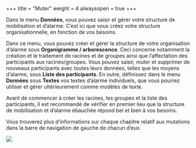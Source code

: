 +++
title = "Muter"
weight = 4
alwaysopen = true
+++

Dans le menu **Données**, vous pouvez saisir et gérer votre structure de
mobilisation et d’alarme. C’est ici que vous créez votre structure
organisationnelle, en fonction de vos besoins.

Dans ce menu, vous pouvez créer et gérer la structure de votre
organisation d’alarme sous **Organigramme / arborescence**. Ceci
concerne notamment la création et le traitement de racines et de groupes
ainsi que l’affectation des participants aux racines/groupes. Vous
pouvez saisir, muter et supprimer de nouveaux participants avec toutes
leurs données, telles que les moyens d’alarme, sous **Liste des
participants**. En outre, définissez dans le menu **Données** sous
**Textes** vos textes d’alarme individuels, que vous pourrez utiliser et
gérer ultérieurement comme modèles de texte.

Avant de commencer à créer les racines, les groupes et la liste des
participants, il est recommandé de vérifier en premier lieu que la
structure de mobilisation et d’alarme ébauchée répond bel et bien à vos
besoins.

Vous trouverez plus d’informations sur chaque chapitre relatif aux
mutations dans la barre de navigation de gauche de chacun d’eux.

![](/img/mutieren_mutier_fr.66ad0feabd6cc6703bc5b4b30f2851c0.png)


